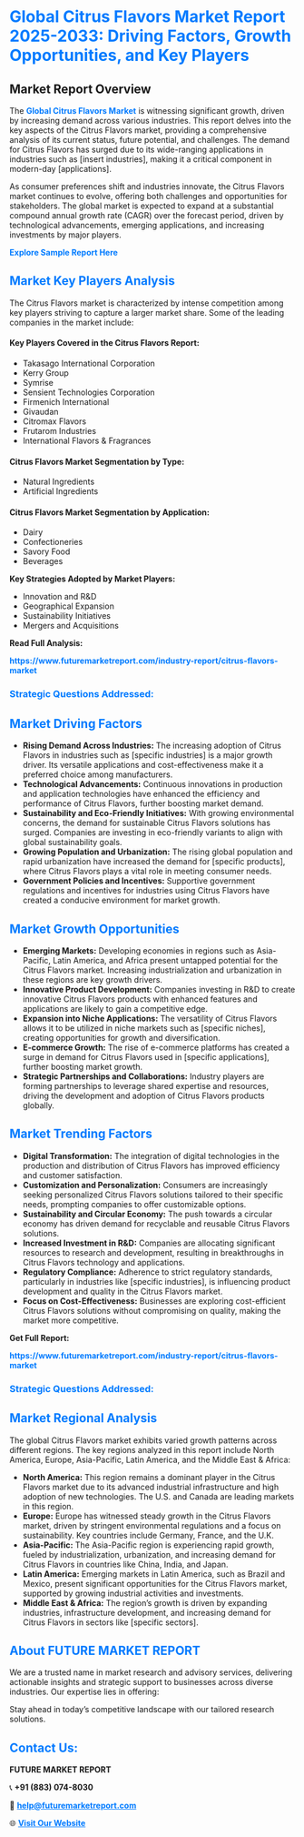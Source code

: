 <h1 style="color: #007BFF;">Global Citrus Flavors Market Report 2025-2033: Driving Factors, Growth Opportunities, and Key Players</h1>

<section id="overview">
<h2>Market Report Overview</h2>
<p>The <a href="https://www.futuremarketreport.com/industry-report/citrus-flavors-market" style="color: #007BFF; text-decoration: none;"><strong>Global Citrus Flavors Market</strong></a> is witnessing significant growth, driven by increasing demand across various industries. This report delves into the key aspects of the Citrus Flavors market, providing a comprehensive analysis of its current status, future potential, and challenges. The demand for Citrus Flavors has surged due to its wide-ranging applications in industries such as [insert industries], making it a critical component in modern-day [applications].</p>
<p>As consumer preferences shift and industries innovate, the Citrus Flavors market continues to evolve, offering both challenges and opportunities for stakeholders. The global market is expected to expand at a substantial compound annual growth rate (CAGR) over the forecast period, driven by technological advancements, emerging applications, and increasing investments by major players.</p>
</section>

<section id="overview">
<p><a href="https://www.futuremarketreport.com/request-sample/reportId=47046" style="color: #007BFF; text-decoration: none;"><strong>Explore Sample Report Here</strong></a></p>
</section>

<section id="key-players">
<h2 style="color: #007BFF;">Market Key Players Analysis</h2>
<p>The Citrus Flavors market is characterized by intense competition among key players striving to capture a larger market share. Some of the leading companies in the market include:</p>
<h4>Key Players Covered in the Citrus Flavors Report:</h4>
<ul><li>Takasago International Corporation</li><li>Kerry Group</li><li>Symrise</li><li>Sensient Technologies Corporation</li><li>Firmenich International</li><li>Givaudan</li><li>Citromax Flavors</li><li>Frutarom Industries</li><li>International Flavors &amp; Fragrances</li></ul>
<h4>Citrus Flavors Market Segmentation by Type:</h4>
<ul><li>Natural Ingredients</li><li>Artificial Ingredients</li></ul>

<h4>Citrus Flavors Market Segmentation by Application:</h4>
<ul><li>Dairy</li><li>Confectioneries</li><li>Savory Food</li><li>Beverages</li></ul>
<p><strong>Key Strategies Adopted by Market Players:</strong></p>
<ul>
<li>Innovation and R&D</li>
<li>Geographical Expansion</li>
<li>Sustainability Initiatives</li>
<li>Mergers and Acquisitions</li>
</ul>
</section>

<section>
<p><strong>Read Full Analysis: </strong></p><a href="https://www.futuremarketreport.com/industry-report/citrus-flavors-market" style="color: #007BFF; text-decoration: none;"><strong>https://www.futuremarketreport.com/industry-report/citrus-flavors-market</strong></a>
<h3 style="color: #007BFF;">Strategic Questions Addressed:</h3>
</section>

<section id="driving-factors">
<h2 style="color: #007BFF;">Market Driving Factors</h2>
<ul>
<li><strong>Rising Demand Across Industries:</strong> The increasing adoption of Citrus Flavors in industries such as [specific industries] is a major growth driver. Its versatile applications and cost-effectiveness make it a preferred choice among manufacturers.</li>
<li><strong>Technological Advancements:</strong> Continuous innovations in production and application technologies have enhanced the efficiency and performance of Citrus Flavors, further boosting market demand.</li>
<li><strong>Sustainability and Eco-Friendly Initiatives:</strong> With growing environmental concerns, the demand for sustainable Citrus Flavors solutions has surged. Companies are investing in eco-friendly variants to align with global sustainability goals.</li>
<li><strong>Growing Population and Urbanization:</strong> The rising global population and rapid urbanization have increased the demand for [specific products], where Citrus Flavors plays a vital role in meeting consumer needs.</li>
<li><strong>Government Policies and Incentives:</strong> Supportive government regulations and incentives for industries using Citrus Flavors have created a conducive environment for market growth.</li>
</ul>
</section>

<section id="growth-opportunities">
<h2 style="color: #007BFF;">Market Growth Opportunities</h2>
<ul>
<li><strong>Emerging Markets:</strong> Developing economies in regions such as Asia-Pacific, Latin America, and Africa present untapped potential for the Citrus Flavors market. Increasing industrialization and urbanization in these regions are key growth drivers.</li>
<li><strong>Innovative Product Development:</strong> Companies investing in R&D to create innovative Citrus Flavors products with enhanced features and applications are likely to gain a competitive edge.</li>
<li><strong>Expansion into Niche Applications:</strong> The versatility of Citrus Flavors allows it to be utilized in niche markets such as [specific niches], creating opportunities for growth and diversification.</li>
<li><strong>E-commerce Growth:</strong> The rise of e-commerce platforms has created a surge in demand for Citrus Flavors used in [specific applications], further boosting market growth.</li>
<li><strong>Strategic Partnerships and Collaborations:</strong> Industry players are forming partnerships to leverage shared expertise and resources, driving the development and adoption of Citrus Flavors products globally.</li>
</ul>
</section>

<section id="trending-factors">
<h2 style="color: #007BFF;">Market Trending Factors</h2>
<ul>
<li><strong>Digital Transformation:</strong> The integration of digital technologies in the production and distribution of Citrus Flavors has improved efficiency and customer satisfaction.</li>
<li><strong>Customization and Personalization:</strong> Consumers are increasingly seeking personalized Citrus Flavors solutions tailored to their specific needs, prompting companies to offer customizable options.</li>
<li><strong>Sustainability and Circular Economy:</strong> The push towards a circular economy has driven demand for recyclable and reusable Citrus Flavors solutions.</li>
<li><strong>Increased Investment in R&D:</strong> Companies are allocating significant resources to research and development, resulting in breakthroughs in Citrus Flavors technology and applications.</li>
<li><strong>Regulatory Compliance:</strong> Adherence to strict regulatory standards, particularly in industries like [specific industries], is influencing product development and quality in the Citrus Flavors market.</li>
<li><strong>Focus on Cost-Effectiveness:</strong> Businesses are exploring cost-efficient Citrus Flavors solutions without compromising on quality, making the market more competitive.</li>
</ul>
</section>

<section>
<p><strong>Get Full Report: </strong></p><a href="https://www.futuremarketreport.com/industry-report/citrus-flavors-market" style="color: #007BFF; text-decoration: none;"><strong>https://www.futuremarketreport.com/industry-report/citrus-flavors-market</strong></a>
<h3 style="color: #007BFF;">Strategic Questions Addressed:</h3>
</section>


<section id="regional-analysis">
<h2 style="color: #007BFF;">Market Regional Analysis</h2>
<p>The global Citrus Flavors market exhibits varied growth patterns across different regions. The key regions analyzed in this report include North America, Europe, Asia-Pacific, Latin America, and the Middle East & Africa:</p>
<ul>
<li><strong>North America:</strong> This region remains a dominant player in the Citrus Flavors market due to its advanced industrial infrastructure and high adoption of new technologies. The U.S. and Canada are leading markets in this region.</li>
<li><strong>Europe:</strong> Europe has witnessed steady growth in the Citrus Flavors market, driven by stringent environmental regulations and a focus on sustainability. Key countries include Germany, France, and the U.K.</li>
<li><strong>Asia-Pacific:</strong> The Asia-Pacific region is experiencing rapid growth, fueled by industrialization, urbanization, and increasing demand for Citrus Flavors in countries like China, India, and Japan.</li>
<li><strong>Latin America:</strong> Emerging markets in Latin America, such as Brazil and Mexico, present significant opportunities for the Citrus Flavors market, supported by growing industrial activities and investments.</li>
<li><strong>Middle East & Africa:</strong> The region’s growth is driven by expanding industries, infrastructure development, and increasing demand for Citrus Flavors in sectors like [specific sectors].</li>
</ul>
</section>

<footer>
<h2 style="color: #007BFF;">About FUTURE MARKET REPORT</h2>
<p>We are a trusted name in market research and advisory services, delivering actionable insights and strategic support to businesses across diverse industries. Our expertise lies in offering:</p>

<p>Stay ahead in today’s competitive landscape with our tailored research solutions.</p>

<h2 style="color: #007BFF;">Contact Us:</h2>
<p><strong>FUTURE MARKET REPORT</strong></p>
<p>📞 <strong>+91 (883) 074-8030</strong></p>
<p>📧 <strong><a href="mailto:help@futuremarketreport.com" style="color: #007BFF;">help@futuremarketreport.com</a></strong></p>
<p>🌐 <strong><a href="https://www.futuremarketreport.com/" style="color: #007BFF;">Visit Our Website</a></strong></p>
</footer>